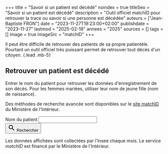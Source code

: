 +++
title = "Savoir si un patient est décédé"
noindex = true
titleSeo = "Savoir si un patient est décédé"
description = "Outil officiel matchID pour retrouver la trace ou savoir si une personne est décédée"
auteurs = ["Jean-Baptiste FRON"]
date = "2023-11-27T19:23:00+02:00"
publishdate = "2023-11-27"
lastmod = "2025-02-18"
annees = "2025"
sources = []
tags = []
image = true
imageSrc = "matchID"
+++

Il peut être difficile de retrouver des patients de sa propre patientèle. Pourtant un outil officiel très puissant permet de retrouver tout décès d'un citoyen.
{.lead .mb-5}

## Retrouver un patient est décédé

Entrer le nom du patient pour retrouver les données d'enregistrement de son décès. Pour les femmes mariées, utiliser leur nom de jeune fille (nom de naissance).

Des méthodes de recherche avancée sont disponibles sur le [site matchID](https://deces.matchid.io/search?advanced=true) du Ministère de l'Intérieur.

<form class="d-flex align-items-center my-4">
  <div class="floating-label textfield-box form-ripple flex-grow-1">
    <label for="matchid">Nom du patient</label>
    <input class="form-control" id="matchid" type="search">
  </div>
  <button class="btn btn-lg btn-primary btn-shaped ml-2" onClick="window.open(`https://deces.matchid.io/search?q=${document.getElementById('matchid').value}`); return false;">
  <svg aria-hidden="true" fill="currentColor" class="input-group-text mr-2" height="24" viewBox="0 0 24 24" width="24"><path d="M15.5 14h-.79l-.28-.27C15.41 12.59 16 11.11 16 9.5 16 5.91 13.09 3 9.5 3S3 5.91 3 9.5 5.91 16 9.5 16c1.61 0 3.09-.59 4.23-1.57l.27.28v.79l5 4.99L20.49 19l-4.99-5zm-6 0C7.01 14 5 11.99 5 9.5S7.01 5 9.5 5 14 7.01 14 9.5 11.99 14 9.5 14z"></path></svg>
  Rechercher</button>
</form>

Les données affichées sont collectées par l'Insee chaque mois. Le service *matchID* est financé par le Ministère de l'Intérieur.
